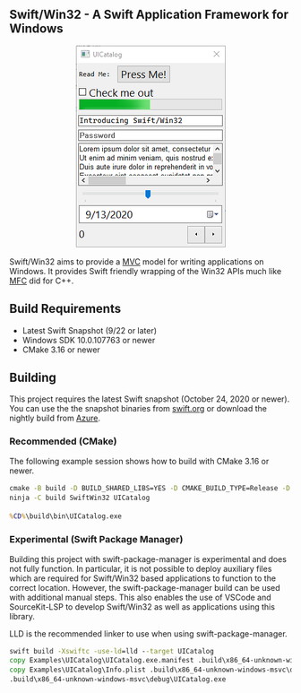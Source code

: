 Swift/Win32 - A Swift Application Framework for Windows
-------------------------------------------------------

<p align="center">
  <img alt="Swift/Win32 Screenshot" src="screenshot.png"/>
</p>

Swift/Win32 aims to provide a [MVC](https://en.wikipedia.org/wiki/Model%E2%80%93view%E2%80%93controller) model for writing applications on Windows.  It provides Swift friendly wrapping of the Win32 APIs much like [MFC](https://en.wikipedia.org/wiki/Microsoft_Foundation_Class_Library) did for C++.

## Build Requirements

- Latest Swift Snapshot (9/22 or later)
- Windows SDK 10.0.107763 or newer
- CMake 3.16 or newer

## Building

This project requires the latest Swift snapshot (October 24, 2020 or newer). You can use the the snapshot binaries from [swift.org](https://swift.org/download/) or download the nightly build from [Azure](https://dev.azure.com/compnerd/swift-build).

### Recommended (CMake)

The following example session shows how to build with CMake 3.16 or newer.

```cmd
cmake -B build -D BUILD_SHARED_LIBS=YES -D CMAKE_BUILD_TYPE=Release -D CMAKE_Swift_FLAGS="-sdk %SDKROOT%" -G Ninja -S .
ninja -C build SwiftWin32 UICatalog

%CD%\build\bin\UICatalog.exe
```

### Experimental (Swift Package Manager)

Building this project with swift-package-manager is experimental and does not fully function.  In particular, it is not possible to deploy auxiliary files which are required for Swift/Win32 based applications to function to the correct location.  However, the swift-package-manager build can be used with additional manual steps.  This also enables the use of VSCode and SourceKit-LSP to develop Swift/Win32 as well as applications using this library.

LLD is the recommended linker to use when using swift-package-manager.

```cmd
swift build -Xswiftc -use-ld=lld --target UICatalog
copy Examples\UICatalog\UICatalog.exe.manifest .build\x86_64-unknown-windows-msvc\debug\
copy Examples\UICatalog\Info.plist .build\x86_64-unknown-windows-msvc\debug\
.build\x86_64-unknown-windows-msvc\debug\UICatalog.exe
```
